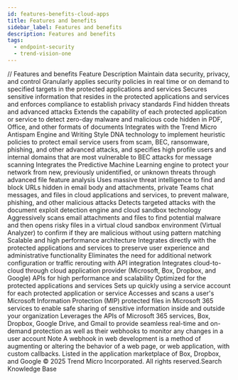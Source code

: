 ```yaml
---
id: features-benefits-cloud-apps
title: Features and benefits
sidebar_label: Features and benefits
description: Features and benefits
tags:
  - endpoint-security
  - trend-vision-one
---
```


/*<![CDATA[*/ $('#title').html($('meta[name=map-description]').attr('content')); /*]]>*/ Features and benefits Feature Description Maintain data security, privacy, and control Granularly applies security policies in real time or on demand to specified targets in the protected applications and services Secures sensitive information that resides in the protected applications and services and enforces compliance to establish privacy standards Find hidden threats and advanced attacks Extends the capability of each protected application or service to detect zero-day malware and malicious code hidden in PDF, Office, and other formats of documents Integrates with the Trend Micro Antispam Engine and Writing Style DNA technology to implement heuristic policies to protect email service users from scam, BEC, ransomware, phishing, and other advanced attacks, and specifies high profile users and internal domains that are most vulnerable to BEC attacks for message scanning Integrates the Predictive Machine Learning engine to protect your network from new, previously unidentified, or unknown threats through advanced file feature analysis Uses massive threat intelligence to find and block URLs hidden in email body and attachments, private Teams chat messages, and files in cloud applications and services, to prevent malware, phishing, and other malicious attacks Detects targeted attacks with the document exploit detection engine and cloud sandbox technology Aggressively scans email attachments and files to find potential malware and then opens risky files in a virtual cloud sandbox environment (Virtual Analyzer) to confirm if they are malicious without using pattern matching Scalable and high performance architecture Integrates directly with the protected applications and services to preserve user experience and administrative functionality Eliminates the need for additional network configuration or traffic rerouting with API integration Integrates cloud-to-cloud through cloud application provider (Microsoft, Box, Dropbox, and Google) APIs for high performance and scalability Optimized for the protected applications and services Sets up quickly using a service account for each protected application or service Accesses and scans a user's Microsoft Information Protection (MIP) protected files in Microsoft 365 services to enable safe sharing of sensitive information inside and outside your organization Leverages the APIs of Microsoft 365 services, Box, Dropbox, Google Drive, and Gmail to provide seamless real-time and on-demand protection as well as their webhooks to monitor any changes in a user account Note A webhook in web development is a method of augmenting or altering the behavior of a web page, or web application, with custom callbacks. Listed in the application marketplace of Box, Dropbox, and Google © 2025 Trend Micro Incorporated. All rights reserved.Search Knowledge Base
